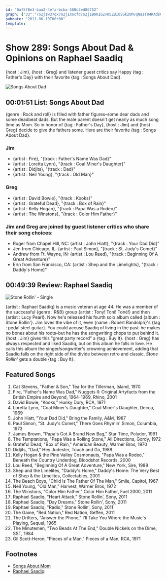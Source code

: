 ```yaml
---
id: "0af5f8e3-baa2-4efa-bcba-580c3ed86752"
graph: {"33":"7o2j1w37qx7o2j1X6cfd7o2j1BHm1G2vO5ZBI0SGk2OMvqNazT84KAdsCHXGBHdrsyb750F5k31M2w7dKIz4DqecJzDlrwGlqRPzJhmxfK1Zg4","2AR":"Uq7KWWex5rBL6p7EwlI197qipX6cfd97qipBHm1GWex5rtUMCn"}
pubdate: "2011-06-10T00:00"
template: 
---
```






# Show 289: Songs About Dad & Opinions on Raphael Saadiq

{host : Jim}, {host : Greg} and listener guest critics say Happy {tag : Father's Day} with their favorite {tag : Songs About Dad}.

![Songs About Dad](https://static.soundopinions.org/images/2011/fathersday.jpg)



## 00:01:51 List: Songs About Dad

{genre : Rock and roll} is filled with father figures–some dear dads and some deadbeat dads. But the male parent doesn't get nearly as much song time as Mom. So in honor of {tag : Father's Day}, {host : Jim} and {host : Greg} decide to give the fathers some. Here are their favorite {tag : Songs About Dad}.


### Jim

- {artist : Fire}, "{track : Father's Name Was Dad}"
- {artist : Loretta Lynn}, "{track : Coal Miner's Daughter}"
- {artist : Didjits}, "{track : Dad}"
- {artist : Neil Young}, "{track : Old Man}"


### Greg

- {artist : David Bowie}, "{track : Kooks}"
- {artist : Grateful Dead}, "{track : Box of Rain}"
- {artist : Kelly Hogan}, "{track : Papa Was a Rodeo}"
- {artist : The Winstons}, "{track : Color Him Father}"


### Jim and Greg are joined by guest listener critics who share their song choices:

- Roger from Chapel Hill, NC: {artist : John Hiatt}, "{track : Your Dad Did}"
- Jen from Chicago, IL: {artist : Paul Simon}, "{track : St. Judy's Comet}"
- Andrew from Ft. Wayne, IN: {artist : Lou Reed}, "{track : Beginning Of A Great Adventure}"
- Erin from San Francisco, CA: {artist : Shep and the Limelights}, "{track : Daddy's Home}"



## 00:49:39 Review: Raphael Saadiq

![Stone Rollin' - Single](https://static.soundopinions.org/assets/289/2AR0.jpg)

{artist : Raphael Saadiq} is a music veteran at age 44. He was a member of the successful {genre : R&B} group {artist : Tony! Toni! Toné!} and then {artist : Lucy Pearl}. Now he's released his fourth solo album called {album : Stone Rollin'}. Jim loves the vibe of it, even {name : Robert Randolph}'s {tag : pedal steel guitar}. You could accuse Saadiq of living in the past–he makes no bones about his roots–but he has the songwriting chops to put behind it. {host : Jim} gives this "great party record" a {tag : Buy It}. {host : Greg} has always respected and liked Saadiq, but on this album he falls in love. He calls this album the singer/songwriter's crowning achievement, adding that Saadiq falls on the right side of the divide between retro and classic. *Stone Rollin'* gets a double {tag : Buy It}.



## Featured Songs

1. Cat Stevens, "Father & Son," Tea for the Tillerman, Island, 1970
2. Fire, "Father's Name Was Dad," Nuggets II: Original Artyfacts from the British Empire and Beyond, 1964-1969, Rhino, 2001
3. David Bowie, "Kooks," Hunky Dory, RCA, 1971
4. Loretta Lynn, "Coal Miner's Daughter," Coal Miner's Daughter, Decca, 1969
5. John Hiatt, "Your Dad Did," Bring the Family, A&M, 1987
6. Paul Simon, "St. Judy's Comet," There Goes Rhymin' Simon, Columbia, 1973
7. James Brown, "Papa's Got A Brand New Bag," Star Time, Polydor, 1991
8. The Temptations, "Papa Was a Rolling Stone," All Directions, Gordy, 1972
9. Grateful Dead, "Box of Rain," American Beauty, Warner Bros, 1970
10. Didjits, "Dad," Hey Judester, Touch and Go, 1988
11. Kelly Hogan & the Pine Valley Cosmonauts, "Papa Was a Rodeo," Beneath the Country Underdog, Bloodshot Records, 2000
12. Lou Reed, "Beginning Of A Great Adventure," New York, Sire, 1989
13. Shep and the Limelites, "Daddy's Home," Daddy's Home: The Very Best of Shep & the Limelites, Collectables, 2001
14. The Beach Boys, "Child Is The Father Of The Man," Smile, Capitol, 1967
15. Neil Young, "Old Man," Harvest, Warner Bros, 1972
16. The Winstons, "Color Him Father," Color Him Father, Fuel 2000, 2011
17. Raphael Saadiq, "Heart Attack," Stone Rollin', Sony, 2011
18. Raphael Saadiq, "Day Dreams," Stone Rollin', Sony, 2011
19. Raphael Saadiq, "Radio," Stone Rollin', Sony, 2011
20. The Game, "Red Nation," Red Nation, Geffen, 2011
21. The Drifters, "Answer the Phone," I'll Take You Where the Music's Playing, Sequel, 1965
22. The Minutemen, "Two Beads At The End," Double Nickels on the Dime, SST, 1984
23. Gil Scott-Heron, "Pieces of a Man," Pieces of a Man, RCA, 1971



## Footnotes

- [Songs About Mom](http://www.soundopinions.org/show/337/)
- [Raphael Saadiq](http://www.raphaelsaadiq.com/)